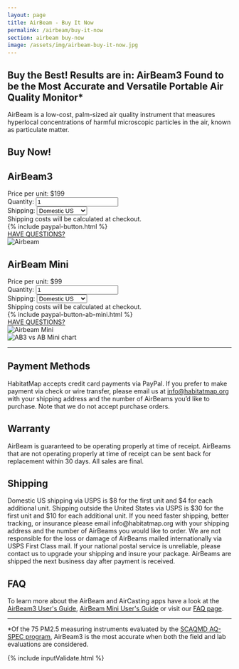 ```yaml
---
layout: page
title: AirBeam - Buy It Now
permalink: /airbeam/buy-it-now
section: airbeam buy-now
image: /assets/img/airbeam-buy-it-now.jpg
---
```


<section class="shop-airbeam">
  <div class="notification-container">
    <div class="notification-text" id="notification"></div>
  </div>
  <div class="notification-container">
    <div class="notification-text" id="ab-mini-notification"></div>
  </div>
  <div class="panel panel--leading-text">
    <h1 class="shop-airbeam__heading heading heading--large u--accent-cyan">
      Buy the Best! Results are in: AirBeam3 Found to be the Most Accurate and Versatile Portable Air Quality Monitor*
    </h1>
    <p class="shop-airbeam__caption heading u--gray-text">
      AirBeam is a low-cost, palm-sized air quality instrument that measures hyperlocal concentrations of harmful microscopic particles in the air, known as particulate matter.
    </p>
  </div>

  <h1 class="panel panel--buy-now heading heading--medium u--accent-cyan">Buy Now!</h1>
  <div class="panel">
    <div class="split--30 split--order-secondary">
      <h2 class="heading heading--small u--margin-bottom-tiny">AirBeam3</h2>
      <div class="order-details-container">
        <span>Price per unit: $199</span>
        <div>
          <label for="quantity">Quantity:</label>
          <input class="quantity-input" id="quantity" type="number" min='1' value='1'>
        </div>
        <div class="shipping-options-container">
          <label for="shipping-options">Shipping:</label>
          <select name="shipping-options" id="shipping-options">
            <option value="domestic">Domestic US</option>
            <option value="international">Outside the US</option>
          </select>
        </div>
        <div id="cost-info" class="cost-info">Shipping costs will be calculated at checkout.</div>
      </div>
      <div class="shop-airbeam__buy-button">
        {% include paypal-button.html %}
      </div>
      <a href="/airbeam/get-consultation" class="get-consult-button button button--secondary">
        HAVE QUESTIONS?
      </a>
    </div>
    <div class="split--65 u--align-right">
      <img
        alt="Airbeam"
        class="img lazyload shop-airbeam-image"
        data-src="/assets/img/airbeam-buy-it-now.jpg?nf_resize=fit&w=750"
        src="/assets/img/airbeam-buy-it-now.jpg?nf_resize=fit&w=20"
      />
    </div>

  </div>

  <div class="panel arc-background arc-background--right-teal-light">
    <div class="split--30 split--order-secondary">
      <h2 class="heading heading--small u--margin-bottom-tiny">AirBeam Mini</h2>
      <div class="order-details-container">
        <span>Price per unit: $99</span>
        <div>
          <label for="quantity">Quantity:</label>
          <input class="quantity-input" id="ab-mini-quantity" type="number" min='1' value='1' onchange="validateQuantityABMini(this)">
        </div>
         <div class="quantity-notification-container">
          <div class="quantity-notification-text" id="ab-mini-quantity-notification"></div>
        </div>
        <div class="shipping-options-container">
          <label for="shipping-options">Shipping:</label>
          <select name="shipping-options" id="ab-mini-shipping-options">
            <option value="domestic">Domestic US</option>
            <option value="international">Outside the US</option>
          </select>
        </div>
        <div id="ab-mini-cost-info" class="cost-info">Shipping costs will be calculated at checkout.</div>
      </div>
      <div class="shop-airbeam__buy-button">
        {% include paypal-button-ab-mini.html %}
      </div>
      <a href="/airbeam/get-consultation" class="get-consult-button button button--secondary">
        HAVE QUESTIONS?
      </a>
    </div>
    <div class="split--65 u--align-right">
      <img
        alt="Airbeam Mini"
        class="img lazyload shop-airbeam-image"
        data-src="/assets/AirBeamMiniBlur.png?nf_resize=fit&w=750"
        src="/assets/AirBeamMiniBlur.png?nf_resize=fit&w=20"
      />
    </div>
  </div>

  <div class="panel">
    <img
      alt="AB3 vs AB Mini chart"
      class="img lazyload shop-airbeam-image"
      data-src="/assets/ABMvAB3_Chart.png?nf_resize=fit&w=750"
      src="/assets/AB3vsABMini.png?nf_resize=fit&w=20"
    />
  </div>

  <hr class="panel-separator">

  <div class="panel shop-airbeam-information">
    <div class="shop-airbeam-information__item">
      <h2 class="heading heading--medium u--gray-text">
        Payment Methods
      </h2>
      <p class="p--body">
        HabitatMap accepts credit card payments via PayPal. If you prefer to make payment via check or wire transfer, please email us at <a href="mailto:info@habitatmap.org">info@habitatmap.org</a> with your shipping address and the number of AirBeams you’d like to purchase. Note that we do not accept purchase orders.
      </p>
       <h2 class="heading heading--medium u--gray-text">
        Warranty
      </h2>
      <p class="p--body">
        AirBeam is guaranteed to be operating properly at time of receipt. AirBeams that are not operating properly at time of receipt can be sent back for replacement within 30 days. All sales are final.
      </p>
    </div>
    <div class="shop-airbeam-information__item">
      <h2 class="heading heading--medium u--gray-text">
        Shipping
      </h2>
      <p class="p--body">
        Domestic US shipping via USPS is $8 for the first unit and $4 for each additional unit. Shipping outside the United States via USPS is $30 for the first unit and $10 for each additional unit. If you need faster shipping, better tracking, or insurance please email info@habitatmap.org with your shipping address and the number of AirBeams you would like to order. We are not responsible for the loss or damage of AirBeams mailed internationally via USPS First Class mail. If your national
        postal service is unreliable, please contact us to upgrade your shipping and insure your package. AirBeams are shipped the next business day after payment is received.
      </p>
            <h2 class="heading heading--medium u--gray-text">
        FAQ
      </h2>
      <p class="p--body">
        To learn more about the AirBeam and AirCasting apps have a look at the <a href="/airbeam/users-guide">AirBeam3 User's Guide</a>, <a href="/airbeam/users-guide-airbeammini">AirBeam Mini User's Guide</a> or visit our <a href="/airbeam/FAQ">FAQ page</a>.
      </p>
    </div>
  </div>

  <hr class="panel-separator">

  <p class="shop-airbeam__sub p--body">
    *Of the 75 PM2.5 measuring instruments evaluated by the <a href="http://www.aqmd.gov/aq-spec/sensordetail/habitatmap---airbeam3" class="link" target="_blank">SCAQMD AQ-SPEC program</a>, AirBeam3 is the most accurate when both the field and lab evaluations are considered.
  </p>

{% include inputValidate.html %}

</section>
